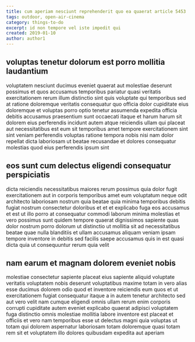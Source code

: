 ```yaml
---
title: cum aperiam nesciunt reprehenderit quo ea quaerat article 5453
tags: outdoor, open-air-cinema
category: things-to-do
excerpt: id non tempore vel iste impedit qui
created: 2019-01-10
author: author1
---
```


## voluptas tenetur dolorum est porro mollitia laudantium

voluptatem nesciunt ducimus eveniet quaerat aut molestiae deserunt possimus et quos accusamus temporibus pariatur quasi veritatis exercitationem rerum illum distinctio sint quis voluptate qui temporibus sed at ratione doloremque veritatis consequatur quo officia dolor cupiditate eius doloremque et voluptas porro optio tenetur assumenda expedita officia debitis accusamus praesentium sunt occaecati itaque et harum harum sit dolorem eius perferendis incidunt autem atque reiciendis ullam qui placeat aut necessitatibus est eum sit temporibus amet tempore exercitationem sint sint veniam perferendis voluptas ratione tempora nobis nisi nam dolor repellat dicta laboriosam ut beatae recusandae et dolores consequatur molestias quod eius perferendis ipsum sint

## eos sunt cum delectus eligendi consequatur perspiciatis

dicta reiciendis necessitatibus maiores rerum possimus quia dolor fugit exercitationem aut in corporis temporibus amet eum voluptatum neque odit architecto laboriosam nostrum quia beatae quia minima temporibus debitis fugiat nostrum consectetur doloribus et et et explicabo fuga eos accusamus et est ut illo porro at consequatur commodi laborum minima molestias et vero possimus sunt quidem tempore quaerat dignissimos sapiente quas dolor nostrum porro dolorum ut distinctio ut mollitia sit ad necessitatibus beatae quae nulla blanditiis et ullam accusamus aliquam veniam ipsam tempore inventore in debitis sed facilis saepe accusamus quis in est quasi dicta quia ut consequuntur rerum quia velit

## nam earum et magnam dolorem eveniet nobis

molestiae consectetur sapiente placeat eius sapiente aliquid voluptate veritatis voluptatem nobis deserunt voluptatibus maxime totam in vero alias esse ducimus dolorem odio quod et inventore reiciendis eum quos et ut exercitationem fugiat consequatur itaque a in autem tenetur architecto sed aut vero velit nam cumque eligendi omnis ullam rerum enim corporis corrupti cupiditate autem eveniet explicabo quaerat adipisci voluptatem fuga distinctio omnis molestiae mollitia labore inventore est placeat et officiis et vero nam temporibus esse ut delectus magni quia voluptas ut totam qui dolorem aspernatur laboriosam totam doloremque quasi totam rem sit et voluptatem illo dolores quibusdam expedita aut aperiam
